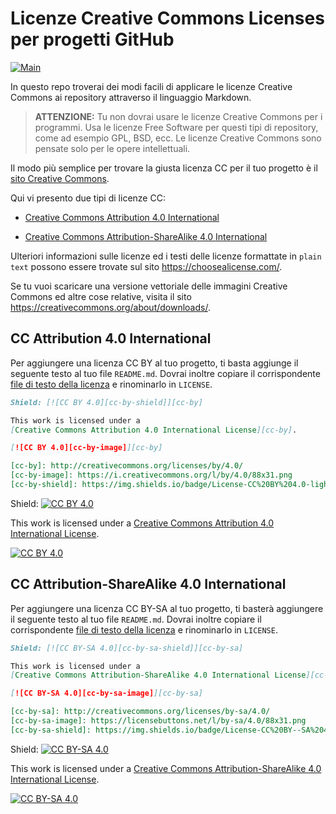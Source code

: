 # Licenze Creative Commons Licenses per progetti GitHub

[![Main](https://img.shields.io/badge/main%20language-EN-blue)](/../../)

In questo repo troverai dei modi facili di applicare le licenze Creative Commons ai repository attraverso il linguaggio Markdown.

> **ATTENZIONE:**
> Tu non dovrai usare le licenze Creative Commons per i programmi.
> Usa le licenze Free Software per questi tipi di repository, come ad esempio GPL, BSD, ecc.
> Le licenze Creative Commons sono pensate solo per le opere intellettuali.

Il modo più semplice per trovare la giusta licenza CC per il tuo progetto è il
[sito Creative Commons](https://creativecommons.org/choose/?lang=it).

Qui vi presento due tipi di licenze CC:

* [Creative Commons Attribution 4.0 International](#cc-attribution-40-international)

* [Creative Commons Attribution-ShareAlike 4.0 International](#cc-attribution-sharealike-40-international)

Ulteriori informazioni sulle licenze ed i testi delle licenze formattate in ```plain text``` possono essere trovate sul sito https://choosealicense.com/.

Se tu vuoi scaricare una versione vettoriale delle immagini Creative Commons ed altre cose relative, visita il sito https://creativecommons.org/about/downloads/.


## CC Attribution 4.0 International

Per aggiungere una licenza CC BY al tuo progetto, ti basta aggiunge il seguente testo al tuo file `README.md`. Dovrai inoltre copiare il corrispondente [file di testo della licenza](LICENSE-CC-BY) e rinominarlo in `LICENSE`.

```markdown
Shield: [![CC BY 4.0][cc-by-shield]][cc-by]

This work is licensed under a
[Creative Commons Attribution 4.0 International License][cc-by].

[![CC BY 4.0][cc-by-image]][cc-by]

[cc-by]: http://creativecommons.org/licenses/by/4.0/
[cc-by-image]: https://i.creativecommons.org/l/by/4.0/88x31.png
[cc-by-shield]: https://img.shields.io/badge/License-CC%20BY%204.0-lightgrey.svg
```

Shield: [![CC BY 4.0][cc-by-shield]][cc-by]

This work is licensed under a
[Creative Commons Attribution 4.0 International License][cc-by].

[![CC BY 4.0][cc-by-image]][cc-by]

[cc-by]: http://creativecommons.org/licenses/by/4.0/
[cc-by-image]: https://i.creativecommons.org/l/by/4.0/88x31.png
[cc-by-shield]: https://img.shields.io/badge/License-CC%20BY%204.0-lightgrey.svg


## CC Attribution-ShareAlike 4.0 International

Per aggiungere una licenza CC BY-SA al tuo progetto, ti basterà aggiungere il seguente testo al tuo file `README.md`. Dovrai inoltre copiare il corrispondente [file di testo della licenza](LICENSE-CC-BY-SA) e rinominarlo in `LICENSE`.

```markdown
Shield: [![CC BY-SA 4.0][cc-by-sa-shield]][cc-by-sa]

This work is licensed under a
[Creative Commons Attribution-ShareAlike 4.0 International License][cc-by-sa].

[![CC BY-SA 4.0][cc-by-sa-image]][cc-by-sa]

[cc-by-sa]: http://creativecommons.org/licenses/by-sa/4.0/
[cc-by-sa-image]: https://licensebuttons.net/l/by-sa/4.0/88x31.png
[cc-by-sa-shield]: https://img.shields.io/badge/License-CC%20BY--SA%204.0-lightgrey.svg
```

Shield: [![CC BY-SA 4.0][cc-by-sa-shield]][cc-by-sa]

This work is licensed under a [Creative Commons Attribution-ShareAlike 4.0
International License][cc-by-sa].

[![CC BY-SA 4.0][cc-by-sa-image]][cc-by-sa]

[cc-by-sa]: http://creativecommons.org/licenses/by-sa/4.0/
[cc-by-sa-image]: https://licensebuttons.net/l/by-sa/4.0/88x31.png
[cc-by-sa-shield]: https://img.shields.io/badge/License-CC%20BY--SA%204.0-lightgrey.svg
